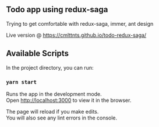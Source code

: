 ## Todo app using redux-saga

Trying to get comfortable with redux-saga, immer, ant design

Live version @ https://cmlttnts.github.io/todo-redux-saga/

## Available Scripts

In the project directory, you can run:

### `yarn start`

Runs the app in the development mode.\
Open [http://localhost:3000](http://localhost:3000) to view it in the browser.

The page will reload if you make edits.\
You will also see any lint errors in the console.
